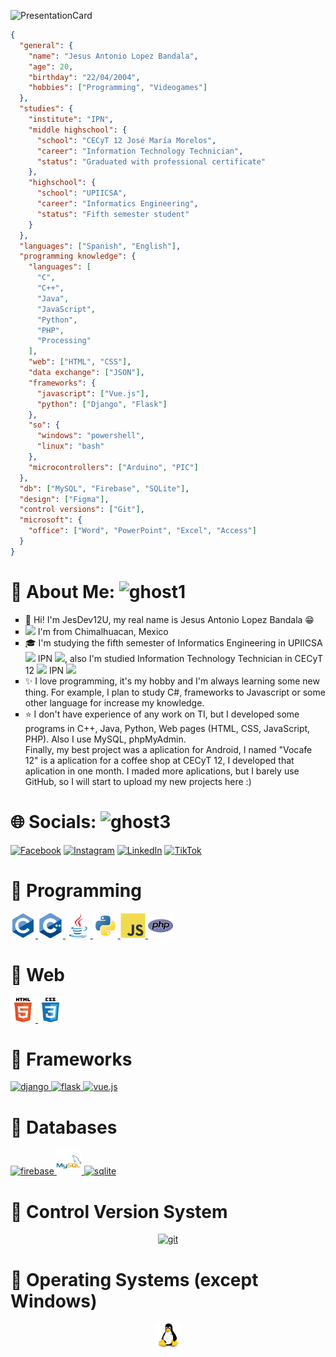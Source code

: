 ![PresentationCard](https://github.com/JesDev12U/JesDev12U/assets/119618881/462c4577-03c6-4e63-9d8c-1ee58bf3fe6c)

```json
{
  "general": {
    "name": "Jesus Antonio Lopez Bandala",
    "age": 20,
    "birthday": "22/04/2004",
    "hobbies": ["Programming", "Videogames"]
  },
  "studies": {
    "institute": "IPN",
    "middle highschool": {
      "school": "CECyT 12 José María Morelos",
      "career": "Information Technology Technician",
      "status": "Graduated with professional certificate"
    },
    "highschool": {
      "school": "UPIICSA",
      "career": "Informatics Engineering",
      "status": "Fifth semester student"
    }
  },
  "languages": ["Spanish", "English"],
  "programming knowledge": {
    "languages": [
      "C",
      "C++",
      "Java",
      "JavaScript",
      "Python",
      "PHP",
      "Processing"
    ],
    "web": ["HTML", "CSS"],
    "data exchange": ["JSON"],
    "frameworks": {
      "javascript": ["Vue.js"],
      "python": ["Django", "Flask"]
    },
    "so": {
      "windows": "powershell",
      "linux": "bash"
    },
    "microcontrollers": ["Arduino", "PIC"]
  },
  "db": ["MySQL", "Firebase", "SQLite"],
  "design": ["Figma"],
  "control versions": ["Git"],
  "microsoft": {
    "office": ["Word", "PowerPoint", "Excel", "Access"]
  }
}
```

# 💫 About Me: <img src="https://github.com/JesDev12U/JesDev12U/assets/119618881/0f408030-3845-4d16-ac64-2b1c0145c0c1" width="70px" alt="ghost1"> </h1>

<ul type="square">
    <li>👋 Hi! I'm JesDev12U, my real name is Jesus Antonio Lopez Bandala 😁</li>
    <li><a href="https://es.wikipedia.org/wiki/M%C3%A9xico" target="_blank"><img draggable="false" src="https://github.com/JesDev12U/JesDev12U/assets/119618881/cdb2ee00-6bfa-4340-9629-aa681fcb4516" width="20px"/></a> I'm from Chimalhuacan, Mexico</li>
    <li>🎓 I'm studying the fifth semester of Informatics Engineering in UPIICSA <a href="https://www.upiicsa.ipn.mx" target="_blank"><img src="https://github.com/JesDev12U/JesDev12U/assets/119618881/5d9a6292-f970-4f52-ba1d-cac458c41598" width="20px"/></a> IPN <a href="https://www.ipn.mx" target="_blank"><img src="https://github.com/JesDev12U/JesDev12U/assets/119618881/bd04d7dc-a809-41f2-ac10-fbc2e557f897" width="10px"/></a>, also I'm studied Information Technology Technician in CECyT 12 <a href="https://www.cecyt12.ipn.mx" target="_blank"><img src="https://github.com/JesDev12U/JesDev12U/assets/119618881/9fd3c990-70cf-464f-a87e-80296d5bffd5" width="20px"/></a> IPN <a href="https://www.ipn.mx" target="_blank"><img src="https://github.com/JesDev12U/JesDev12U/assets/119618881/bd04d7dc-a809-41f2-ac10-fbc2e557f897" width="10px"/></a></li>
    <li>✨ I love programming, it's my hobby and I'm always learning some new thing. For example, I plan to study C#, frameworks to Javascript or some other language for increase my knowledge.</li>
    <li>⭐ I don't have experience of any work on TI, but I developed some programs in C++, Java, Python, Web pages (HTML, CSS, JavaScript, PHP). Also I use MySQL, phpMyAdmin.<br>Finally, my best project was a aplication for Android, I named "Vocafe 12" is a aplication for a coffee shop at CECyT 12, I developed that aplication in one month. I maded more aplications, but I barely use GitHub, so I will start to upload my new projects here :)</li>
</ul>

<h1> 🌐 Socials: <img src="https://github.com/JesDev12U/JesDev12U/assets/119618881/a4a4b96b-bfe1-4782-b45a-5c3c629414c5" width="50px" alt="ghost3"></h1>

[![Facebook](https://img.shields.io/badge/Facebook-%231877F2.svg?logo=Facebook&logoColor=white)](https://facebook.com/jesusantonio.lopezbandala.7) [![Instagram](https://img.shields.io/badge/Instagram-%23E4405F.svg?logo=Instagram&logoColor=white)](https://instagram.com/jes_12u) [![LinkedIn](https://img.shields.io/badge/LinkedIn-%230077B5.svg?logo=linkedin&logoColor=white)](https://linkedin.com/in/jalb12u) [![TikTok](https://img.shields.io/badge/TikTok-%23000000.svg?logo=TikTok&logoColor=white)](https://tiktok.com/@.jes12u)

# 💎 Programming

<p> 
  <!-- C -->
  <a href="https://www.cprogramming.com/" target="_blank" rel="noreferrer"> <img src="https://raw.githubusercontent.com/devicons/devicon/master/icons/c/c-original.svg" alt="c" width="40"       height="40"/> </a> 
  <!-- C++ -->
  <a href="https://www.w3schools.com/cpp/" target="_blank" rel="noreferrer"> <img src="https://raw.githubusercontent.com/devicons/devicon/master/icons/cplusplus/cplusplus-original.svg" alt="cplusplus" width="40" height="40"/> </a>
  <!-- Java -->
  <a href="https://www.java.com" target="_blank" rel="noreferrer"> <img src="https://raw.githubusercontent.com/devicons/devicon/master/icons/java/java-original.svg" alt="java" width="40" height="40"/> </a>
  <a href="https://www.python.org" target="_blank" rel="noreferrer"> <img src="https://raw.githubusercontent.com/devicons/devicon/master/icons/python/python-original.svg" alt="python" width="40" height="40"/> </a> 
  <!--JavaScript-->
  <a href="https://developer.mozilla.org/en-US/docs/Web/JavaScript" target="_blank" rel="noreferrer"> <img src="https://raw.githubusercontent.com/devicons/devicon/master/icons/javascript/javascript-original.svg" alt="javascript" width="40" height="40"/> </a>
  <!--PHP-->
  <a href="https://www.php.net" target="_blank" rel="noreferrer"> <img src="https://raw.githubusercontent.com/devicons/devicon/master/icons/php/php-original.svg" alt="php" width="40" height="40"/> </a>

# 💎 Web

<p>
  <a href="https://www.w3.org/html/" target="_blank" rel="noreferrer"> <img src="https://raw.githubusercontent.com/devicons/devicon/master/icons/html5/html5-original-wordmark.svg" alt="html5" width="40" height="40"/> </a> 
  <a href="https://www.w3schools.com/css/" target="_blank" rel="noreferrer"> <img src="https://raw.githubusercontent.com/devicons/devicon/master/icons/css3/css3-original-wordmark.svg" alt="css3" width="40" height="40"/> </a> 
</p>

# 💎 Frameworks

<p>
  <a href="https://www.djangoproject.com/" target="_blank" rel="noreferrer"> <img src="https://cdn.worldvectorlogo.com/logos/django.svg" alt="django" width="40" height="40"/> </a> 
  <a href="https://flask.palletsprojects.com/" target="_blank" rel="noreferrer"> <img src="https://www.vectorlogo.zone/logos/pocoo_flask/pocoo_flask-icon.svg" alt="flask" width="40" height="40"/> </a>
  <a href="https://vuejs.org/" target="_blank" rel="noreferrer"><img src="https://www.vectorlogo.zone/logos/vuejs/vuejs-icon.svg" alt="vue.js" width="40" height="40" /></a>
</p>

# 💎 Databases

<p>
  <a href="https://firebase.google.com/" target="_blank" rel="noreferrer"> <img src="https://www.vectorlogo.zone/logos/firebase/firebase-icon.svg" alt="firebase" width="40" height="40"/> </a> 
  <a href="https://www.mysql.com/" target="_blank" rel="noreferrer"> <img src="https://raw.githubusercontent.com/devicons/devicon/master/icons/mysql/mysql-original-wordmark.svg" alt="mysql" width="40" height="40"/> </a>
  <a href="https://www.sqlite.org/" target="_blank" rel="noreferrer"> <img src="https://www.vectorlogo.zone/logos/sqlite/sqlite-icon.svg" alt="sqlite" width="40" height="40"/> </a>
</p>

# 💎 Control Version System

<p align="center">
  <a href="https://git-scm.com/" target="_blank" rel="noreferrer"> <img src="https://www.vectorlogo.zone/logos/git-scm/git-scm-icon.svg" alt="git" width="40" height="40"/> </a> 
</p>

# 💎 Operating Systems (except Windows)

<p align="center">
  <a href="https://www.linux.org/" target="_blank" rel="noreferrer"> <img src="https://raw.githubusercontent.com/devicons/devicon/master/icons/linux/linux-original.svg" alt="linux" width="40" height="40"/> </a>   
</p>
<!--![C](https://img.shields.io/badge/c-%2300599C.svg?style=plastic&logo=c&logoColor=white) ![C++](https://img.shields.io/badge/c++-%2300599C.svg?style=plastic&logo=c%2B%2B&logoColor=white) ![CSS3](https://img.shields.io/badge/css3-%231572B6.svg?style=plastic&logo=css3&logoColor=white) ![HTML5](https://img.shields.io/badge/html5-%23E34F26.svg?style=plastic&logo=html5&logoColor=white) ![Java](https://img.shields.io/badge/java-%23ED8B00.svg?style=plastic&logo=openjdk&logoColor=white) ![JavaScript](https://img.shields.io/badge/javascript-%23323330.svg?style=plastic&logo=javascript&logoColor=%23F7DF1E) ![PHP](https://img.shields.io/badge/php-%23777BB4.svg?style=plastic&logo=php&logoColor=white) ![Markdown](https://img.shields.io/badge/markdown-%23000000.svg?style=plastic&logo=markdown&logoColor=white) ![Python](https://img.shields.io/badge/python-3670A0?style=plastic&logo=python&logoColor=ffdd54) ![Windows Terminal](https://img.shields.io/badge/Windows%20Terminal-%234D4D4D.svg?style=plastic&logo=windows-terminal&logoColor=white) ![Firebase](https://img.shields.io/badge/firebase-%23039BE5.svg?style=plastic&logo=firebase) ![GithubPages](https://img.shields.io/badge/github%20pages-121013?style=plastic&logo=github&logoColor=white) ![Django](https://img.shields.io/badge/django-%23092E20.svg?style=plastic&logo=django&logoColor=white) ![Flask](https://img.shields.io/badge/flask-%23000.svg?style=plastic&logo=flask&logoColor=white) ![jQuery](https://img.shields.io/badge/jquery-%230769AD.svg?style=plastic&logo=jquery&logoColor=white) ![OpenCV](https://img.shields.io/badge/opencv-%23white.svg?style=plastic&logo=opencv&logoColor=white) ![Firebase](https://img.shields.io/badge/Firebase-039BE5?style=plastic&logo=Firebase&logoColor=white) ![MariaDB](https://img.shields.io/badge/MariaDB-003545?style=plastic&logo=mariadb&logoColor=white) ![MySQL](https://img.shields.io/badge/mysql-%2300000f.svg?style=plastic&logo=mysql&logoColor=white) ![SQLite](https://img.shields.io/badge/sqlite-%2307405e.svg?style=plastic&logo=sqlite&logoColor=white) ![GIT](https://img.shields.io/badge/Git-fc6d26?style=plastic&logo=git&logoColor=white) ![LINUX](https://img.shields.io/badge/Linux-FCC624?style=plastic&logo=linux&logoColor=black) ![Arduino](https://img.shields.io/badge/-Arduino-00979D?style=plastic&logo=Arduino&logoColor=white) ![Notion](https://img.shields.io/badge/Notion-%23000000.svg?style=plastic&logo=notion&logoColor=white) ![Postman](https://img.shields.io/badge/Postman-FF6C37?style=plastic&logo=postman&logoColor=white) ![Trello](https://img.shields.io/badge/Trello-%23026AA7.svg?style=plastic&logo=Trello&logoColor=white)-->
